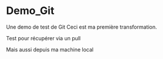 # Demo_Git
Une demo de test de Git
Ceci est ma première transformation.

Test pour récupérer via un pull

Mais aussi depuis ma machine local
